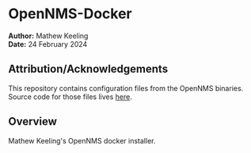 # OpenNMS-Docker

**Author:** Mathew Keeling \
**Date:** 24 February 2024

## Attribution/Acknowledgements

This repository contains configuration files from the OpenNMS binaries. Source code for those files lives [here](https://github.com/OpenNMS/opennms).

## Overview

Mathew Keeling's OpenNMS docker installer.
